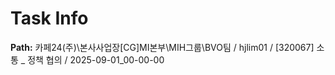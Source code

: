 # Task Info

**Path:** 카페24(주)\본사사업장\[CG]MI본부\MIH그룹\BVO팀 / hjlim01 / [320067] 소통 _ 정책 협의 / 2025-09-01_00-00-00

